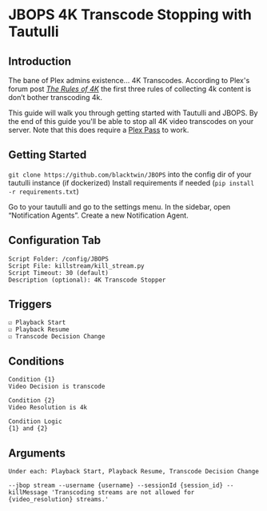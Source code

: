 # JBOPS 4K Transcode Stopping with Tautulli

## Introduction

The bane of Plex admins existence... 4K Transcodes. According to Plex's forum post [*The Rules of 4K*](https://forums.plex.tv/t/info-plex-4k-transcoding-and-you-aka-the-rules-of-4k/378203) the first three rules of collecting 4k content is don’t bother transcoding 4k.

This guide will walk you through getting started with Tautulli and JBOPS. By the end of this guide you'll be able to stop all 4K video transcodes on your server. Note that this does require a [Plex Pass](https://www.plex.tv/plex-pass/) to work.

## Getting Started

`git clone https://github.com/blacktwin/JBOPS` into the config dir of your tautulli instance (if dockerized)
Install requirements if needed (`pip install -r requirements.txt`)

Go to your tautulli and go to the settings menu. In the sidebar, open “Notification Agents”. Create a new Notification Agent.

## Configuration Tab

```plaintext
Script Folder: /config/JBOPS
Script File: killstream/kill_stream.py
Script Timeout: 30 (default)
Description (optional): 4K Transcode Stopper
```

## Triggers

```plaintext
☑️ Playback Start
☑️ Playback Resume
☑️ Transcode Decision Change
```

## Conditions

```plaintext
Condition {1}
Video Decision is transcode

Condition {2}
Video Resolution is 4k

Condition Logic
{1} and {2}
```

## Arguments

```plaintext
Under each: Playback Start, Playback Resume, Transcode Decision Change

--jbop stream --username {username} --sessionId {session_id} --killMessage 'Transcoding streams are not allowed for {video_resolution} streams.'
```
